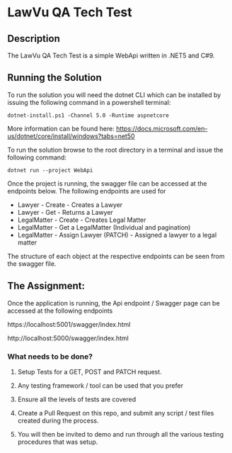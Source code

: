 # LawVu QA Tech Test 

## Description

The LawVu QA Tech Test is a simple WebApi written in .NET5 and C#9.

## Running the Solution

To run the solution you will need the dotnet CLI which can be installed by issuing the following command in a powershell terminal:

`dotnet-install.ps1 -Channel 5.0 -Runtime aspnetcore`

More information can be found here: https://docs.microsoft.com/en-us/dotnet/core/install/windows?tabs=net50

To run the solution browse to the root directory in a terminal and issue the following command:

`dotnet run --project WebApi`

Once the project is running, the swagger file can be accessed at the endpoints below. The following endpoints are used for
- Lawyer - Create - Creates a Lawyer
- Lawyer - Get - Returns a Lawyer
- LegalMatter - Create - Creates  Legal Matter
- LegalMatter - Get a LegalMatter (Individual and pagination)
- LegalMatter - Assign Lawyer (PATCH) - Assigned a lawyer to a legal matter

The structure of each object at the respective endpoints can be seen from the swagger file.

## The Assignment:

Once the application is running, the Api endpoint / Swagger page can be accessed at the following endpoints

https://localhost:5001/swagger/index.html

http://localhost:5000/swagger/index.html

### What needs to be done?

1. Setup Tests for a GET, POST and PATCH request.

2. Any testing framework / tool can be used that you prefer

3. Ensure all the levels of tests are covered

4. Create a Pull Request on this repo, and submit any script / test files created during the process. 

5. You will then be invited to demo and run through all the various testing procedures that was setup. 



